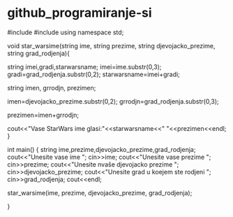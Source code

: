 # github_programiranje-si
#include<iostream>
#include<string>
using namespace std;


void star_warsime(string ime, string prezime, string djevojacko_prezime, string grad_rodjenja){


string imei,gradi,starwarsname;
imei=ime.substr(0,3);
gradi=grad_rodjenja.substr(0,2);
starwarsname=imei+gradi;


string imen, grrodjn, prezimen;

imen=djevojacko_prezime.substr(0,2);
grrodjn=grad_rodjenja.substr(0,3);

prezimen=imen+grrodjn;

cout<<"Vase StarWars ime glasi:"<<starwarsname<<" "<<prezimen<<endl;
}


int main()
{
  string ime,prezime,djevojacko_prezime,grad_rodjenja;
  cout<<"Unesite vase ime ";
  cin>>ime;
  cout<<"Unesite vase prezime ";
  cin>>prezime;
  cout<<"Unesite nvaše djevojacko prezime ";
  cin>>djevojacko_prezime;
  cout<<"Unesite grad u koejem ste rodjeni ";
  cin>>grad_rodjenja;
  cout<<endl;


 star_warsime(ime, prezime, djevojacko_prezime, grad_rodjenja);


}
